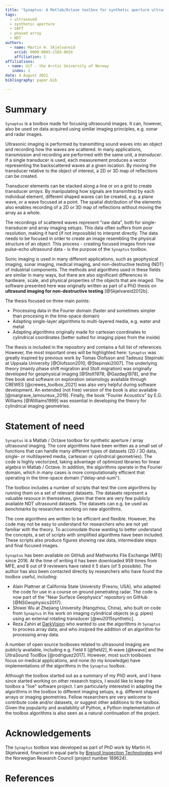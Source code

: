 ```yaml
---
title: 'Synaptus: A Matlab/Octave toolbox for synthetic aperture ultrasound imaging'
tags:
  - ultrasound
  - synthetic aperture
  - SAFT
  - phased array
  - NDT
authors:
  - name: Martin H. Skjelvareid
    orcid: 0000-0003-2103-865X
    affiliation: 1
affiliations:
 - name: UiT - the Arctic University of Norway
   index: 1
date: 4 August 2021
bibliography: paper.bib

---
```


# Summary
`Synaptus` is a toolbox made for focusing ultrasound images. It can, however, also be used on data acquired using similar imaging principles, e.g. sonar and radar images.

Ultrasonic imaging is performed by transmitting sound waves into an object and recording how the waves are scattered. In many applications, transmission and recording are performed with the same unit, a *transducer*. If a single transducer is used, each measurement produces a vector representing the backscattered waves at a given location. By moving the transducer relative to the object of interest, a 2D or 3D map of reflections can be created.

Transducer elements can be stacked along a line or on a grid to create transducer *arrays*. By manipulating how signals are transmitted by each individual element, different shaped waves can be created, e.g. a plane wave, or a wave focused at a point. The spatial distribution of the elements also enables recording of a 2D or 3D map of reflections without moving the array as a whole.

The recordings of scattered waves represent "raw data", both for single-transducer and array imaging setups. This data often suffers from poor resolution, making it hard (if not impossible) to interpret directly. The data needs to be focused in order to create an image resembling the physical structure of an object. This process - creating focused images from raw pulse-echo ultrasound data - is the purpose of the `Synaptus` toolbox.

Sonic imaging is used in many different applications, such as geophysical imaging, sonar imaging, medical imaging, and non-destructive testing (NDT) of industrial components. The methods and algorithms used in these fields are similar in many ways, but there are also significant differences in hardware, scale, and physical properties of the objects that are imaged. The software presented here was originally written as part of a PhD thesis on **ultrasund imaging for non-destructive testing** [@Skjelvareid2012b].

The thesis focused on three main points:

* Processing data in the Fourier domain (faster and sometimes simpler than procesing in the time-space domain)
* Adapting single-layer algorithms to multi-layered media, e.g. water and metal
* Adapting algorithms originally made for cartesian coordinates to cylindrical coordinates (better suited for imaging pipes from the inside)

The thesis is included in the repository and contains a full list of references. However, the most important ones will be highlighted here: `Synaptus` was greatly inspired by previous work by Tomas Olofsson and Tadeusz Stepinski at Uppsala University [@Olofsson2010, @Stepinski2007]. The underlying theory (mainly phase shift migration and Stolt migration) was originally developed for geophysical imaging [@Stolt1978; @Gazdag1978], and the free book and software on exploration seismology available through CREWES [@crewes_toolbox_2021] was also very helpful during software development. An extended (not free) version of the book is also available [@margrave_lamoureux_2019]. Finally, the book "Fourier Acoustics" by E.G. Williams [@Williams1999] was essential in developing the theory for cylindrical imaging geometries.



# Statement of need

`Synaptus` is a Matlab / Octave toolbox for synthetic aperture / array ultrasound imaging. The core algorithms have been written as a small set of functions that can handle many different types of datasets (2D / 3D data, single- or multilayered media, cartesian or cylindrical geometries). The code is highly vectorized, taking advantage of optimized libraries for linear algebra in Matlab / Octave. In addition, the algorithms operate in the Fourier domain, which in many cases is more computationally efficient that operating in the time-space domain ("delay-and-sum").

The toolbox includes a number of scripts that test the core algorithms by running them on a set of relevant datasets. The datasets represent a valuable resouce in themselves, given that there are very few publicly available NDT ultrasound datasets. The datasets can e.g. be used as benchmarks by researchers working on new algorithms.

The core algorithms are written to be efficient and flexible. However, the code may not be easy to understand for researchers who are not yet familiar with the theory. To accomodate those wanting to better understand the concepts, a set of scripts with simplified algorithms have been included. These scripts also produce figures showing raw data, intermediate steps and final focused images.

`Synaptus` has been available on GitHub and Mathworks File Exchange (MFE) since 2016. At the time of writing it has been downloaded 959 times from MFE, and 8 out of 9 reviewers have rated it 5 stars (of 5 possible). The author has also been contacted directly by researchers who have found the toolbox useful, including:

* Alain Plattner at California State University (Fresno, USA), who adapted the code for use in a course on ground penetrating radar. The code is now part of the "Near Surface Geophysics" repository on GitHub [@NSGeophysics2017].
* Shiwei Wu at Zhejiang University (Hangzhou, China), who built on code from `Synaptus` in his work on imaging cylindrical objects (e.g. pipes) using an external rotating transducer [@wu2015synthetic].
* Reza Zahiri at [DarkVision](www.darkvisiontech.com) who wanted to use the algorithms in `Synaptus` to process array data, and who insipred the addition of an algorithm for processing array data.

A number of open source toolboxes related to ultrasound imaging are publicly available, including e.g. Field II [@field2], K-wave [@kwave] and the UltraSound ToolBox [@rodriguez2017]. However, most such toolboxes focus on medical applications, and none (to my knowledge) have implementations of the algorithms in the `Synaptus` toolbox.

Although the toolbox started out as a summary of my PhD work, and I have since started working on other research topics, I would like to keep the toolbox a "live" software project. I am particularly interested in adapting the algorithms in the toolbox to different imaging setups, e.g. different shaped arrays or imaging geometries. Fellow researchers are very welcome to contribute code and/or datasets, or suggest other additions to the toolbox. Given the popularity and availability of Python, a Python implementation of the toolbox algorithms is also seen as a natural continuation of the project.

# Acknowledgements
The `Synaptus` toolbox was developed as part of PhD work by Martin H. Skjelvareid, financed in equal parts by [Breivoll Inspection Technologies](https://breivoll.eu/) and the Norwegian Research Council (project number 189624).

# References
